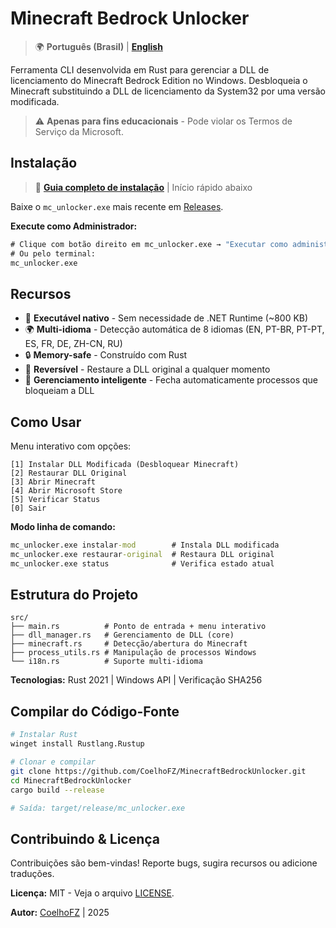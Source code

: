 # Minecraft Bedrock Unlocker

> 🌍 **Português (Brasil)** | **[English](README.md)**

Ferramenta CLI desenvolvida em Rust para gerenciar a DLL de licenciamento do Minecraft Bedrock Edition no Windows.
Desbloqueia o Minecraft substituindo a DLL de licenciamento da System32 por uma versão modificada.

> ⚠️ **Apenas para fins educacionais** - Pode violar os Termos de Serviço da Microsoft.

## Instalação

> 📖 **[Guia completo de instalação](INSTALL.md)** | Início rápido abaixo

Baixe o `mc_unlocker.exe` mais recente em [Releases](https://github.com/CoelhoFZ/MinecraftBedrockUnlocker/releases).

**Execute como Administrador:**
```cmd
# Clique com botão direito em mc_unlocker.exe → "Executar como administrador"
# Ou pelo terminal:
mc_unlocker.exe
```

## Recursos

- 🚀 **Executável nativo** - Sem necessidade de .NET Runtime (~800 KB)
- 🌍 **Multi-idioma** - Detecção automática de 8 idiomas (EN, PT-BR, PT-PT, ES, FR, DE, ZH-CN, RU)
- 🔒 **Memory-safe** - Construído com Rust
- 🔄 **Reversível** - Restaure a DLL original a qualquer momento
- 🔐 **Gerenciamento inteligente** - Fecha automaticamente processos que bloqueiam a DLL

## Como Usar

Menu interativo com opções:
```
[1] Instalar DLL Modificada (Desbloquear Minecraft)
[2] Restaurar DLL Original
[3] Abrir Minecraft
[4] Abrir Microsoft Store
[5] Verificar Status
[0] Sair
```

**Modo linha de comando:**
```cmd
mc_unlocker.exe instalar-mod        # Instala DLL modificada
mc_unlocker.exe restaurar-original  # Restaura DLL original
mc_unlocker.exe status              # Verifica estado atual
```

## Estrutura do Projeto

```
src/
├── main.rs          # Ponto de entrada + menu interativo
├── dll_manager.rs   # Gerenciamento de DLL (core)
├── minecraft.rs     # Detecção/abertura do Minecraft
├── process_utils.rs # Manipulação de processos Windows
└── i18n.rs          # Suporte multi-idioma
```

**Tecnologias:** Rust 2021 | Windows API | Verificação SHA256

## Compilar do Código-Fonte

```bash
# Instalar Rust
winget install Rustlang.Rustup

# Clonar e compilar
git clone https://github.com/CoelhoFZ/MinecraftBedrockUnlocker.git
cd MinecraftBedrockUnlocker
cargo build --release

# Saída: target/release/mc_unlocker.exe
```

## Contribuindo & Licença

Contribuições são bem-vindas! Reporte bugs, sugira recursos ou adicione traduções.

**Licença:** MIT - Veja o arquivo [LICENSE](LICENSE).

**Autor:** [CoelhoFZ](https://www.youtube.com/@CoelhoFZ) | 2025
